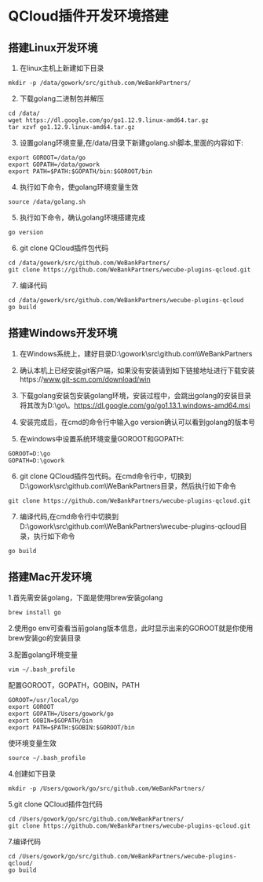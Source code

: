 # QCloud插件开发环境搭建

## 搭建Linux开发环境
1. 在linux主机上新建如下目录
```
mkdir -p /data/gowork/src/github.com/WeBankPartners/
```

2. 下载golang二进制包并解压
```
cd /data/
wget https://dl.google.com/go/go1.12.9.linux-amd64.tar.gz 
tar xzvf go1.12.9.linux-amd64.tar.gz 
```

3. 设置golang环境变量,在/data/目录下新建golang.sh脚本,里面的内容如下:
```
export GOROOT=/data/go
export GOPATH=/data/gowork
export PATH=$PATH:$GOPATH/bin:$GOROOT/bin
```

4. 执行如下命令，使golang环境变量生效
```
source /data/golang.sh
```

5. 执行如下命令，确认golang环境搭建完成
```
go version
```

6. git clone QCloud插件包代码
```
cd /data/gowork/src/github.com/WeBankPartners/
git clone https://github.com/WeBankPartners/wecube-plugins-qcloud.git
```

7. 编译代码
```
cd /data/gowork/src/github.com/WeBankPartners/wecube-plugins-qcloud
go build 
```

## 搭建Windows开发环境
1. 在Windows系统上，建好目录D:\gowork\src\github.com\WeBankPartners

2. 确认本机上已经安装git客户端，如果没有安装请到如下链接地址进行下载安装https://www.git-scm.com/download/win

3. 下载golang安装包安装golang环境，安装过程中，会跳出golang的安装目录将其改为D:\go\。https://dl.google.com/go/go1.13.1.windows-amd64.msi

4. 安装完成后，在cmd的命令行中输入go version确认可以看到golang的版本号

5. 在windows中设置系统环境变量GOROOT和GOPATH:
```
GOROOT=D:\go
GOPATH=D:\gowork
```

6. git clone QCloud插件包代码。在cmd命令行中，切换到D:\gowork\src\github.com\WeBankPartners目录，然后执行如下命令
```
git clone https://github.com/WeBankPartners/wecube-plugins-qcloud.git
```

7. 编译代码,在cmd命令行中切换到D:\gowork\src\github.com\WeBankPartners\wecube-plugins-qcloud目录，执行如下命令
```
go build 
```

## 搭建Mac开发环境
1.首先需安装golang，下面是使用brew安装golang
```
brew install go
```

2.使用go env可查看当前golang版本信息，此时显示出来的GOROOT就是你使用brew安装go的安装目录

3.配置golang环境变量
```
vim ~/.bash_profile
```

配置GOROOT，GOPATH，GOBIN，PATH
```
GOROOT=/usr/local/go
export GOROOT
export GOPATH=/Users/gowork/go
export GOBIN=$GOPATH/bin
export PATH=$PATH:$GOBIN:$GOROOT/bin
```

使环境变量生效
```
source ~/.bash_profile
```

4.创建如下目录
```
mkdir -p /Users/gowork/go/src/github.com/WeBankPartners/
```

5.git clone QCloud插件包代码
```
cd /Users/gowork/go/src/github.com/WeBankPartners/
git clone https://github.com/WeBankPartners/wecube-plugins-qcloud.git
```

7.编译代码
```
cd /Users/gowork/go/src/github.com/WeBankPartners/wecube-plugins-qcloud/
go build
```